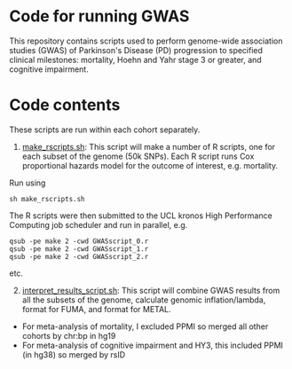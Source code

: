 # Code for running GWAS

This repository contains scripts used to perform genome-wide association studies (GWAS) of Parkinson's Disease (PD) progression to specified clinical milestones: mortality, Hoehn and Yahr stage 3 or greater, and cognitive impairment.

# Code contents

These scripts are run within each cohort separately.


1. [make_rscripts.sh](https://github.com/huw-morris-lab/PD-survival-GWAS/blob/2707bd3510eeaae40c31360ad6ba7c33eca7852a/GWAS/make_rscripts.sh): This script will make a number of R scripts, one for each subset of the genome (50k SNPs). Each R script runs Cox proportional hazards model for the outcome of interest, e.g. mortality.

Run using
```
sh make_rscripts.sh
```

The R scripts were then submitted to the UCL kronos High Performance Computing job scheduler and run in parallel, e.g.
```
qsub -pe make 2 -cwd GWASscript_0.r
qsub -pe make 2 -cwd GWASscript_1.r
qsub -pe make 2 -cwd GWASscript_2.r
```
etc.

2. [interpret_results_script.sh](https://github.com/huw-morris-lab/PD-survival-GWAS/blob/25a84193491803ba0a422de1d208d867056a5d0c/GWAS/interpret_results_script.sh): This script will combine GWAS results from all the subsets of the genome, calculate genomic inflation/lambda, format for FUMA, and format for METAL. 

* For meta-analysis of mortality, I excluded PPMI so merged all other cohorts by chr:bp in hg19
* For meta-analysis of cognitive impairment and HY3, this included PPMI (in hg38) so merged by rsID

